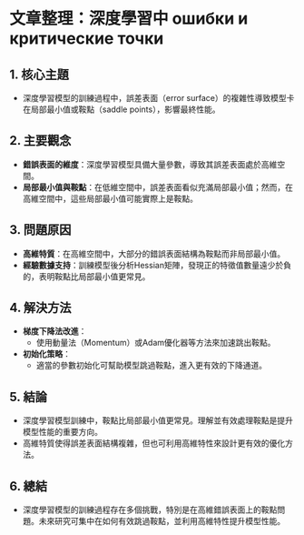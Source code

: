 # 文章整理：深度學習中 ошибки и критические точки

## 1. 核心主題
- 深度學習模型的訓練過程中，誤差表面（error surface）的複雜性導致模型卡在局部最小值或鞍點（saddle points），影響最終性能。

## 2. 主要觀念
- **錯誤表面的維度**：深度學習模型具備大量參數，導致其誤差表面處於高維空間。
- **局部最小值與鞍點**：在低維空間中，誤差表面看似充滿局部最小值；然而，在高維空間中，這些局部最小值可能實際上是鞍點。

## 3. 問題原因
- **高維特質**：在高維空間中，大部分的錯誤表面結構為鞍點而非局部最小值。
- **經驗數據支持**：訓練模型後分析Hessian矩陣，發現正的特徵值數量遠少於負的，表明鞍點比局部最小值更常見。

## 4. 解決方法
- **梯度下降法改進**：
  - 使用動量法（Momentum）或Adam優化器等方法來加速跳出鞍點。
- **初始化策略**：
  - 適當的參數初始化可幫助模型跳過鞍點，進入更有效的下降通道。

## 5. 結論
- 深度學習模型訓練中，鞍點比局部最小值更常見。理解並有效處理鞍點是提升模型性能的重要方向。
- 高維特質使得誤差表面結構複雜，但也可利用高維特性來設計更有效的優化方法。

## 6. 總結
- 深度學習模型的訓練過程存在多個挑戰，特別是在高維錯誤表面上的鞍點問題。未來研究可集中在如何有效跳過鞍點，並利用高維特性提升模型性能。